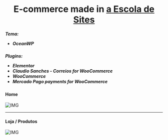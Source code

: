 <h1 align="center">E-commerce made in <a href="https://www.youtube.com/user/insufmental"> a Escola de Sites</a></h1>

<h5>Tema:
  <ul>
    <li>OceanWP</li>
  </ul>
</h5>
  
<h5>Plugins:
  <ul>
    <li>Elementor</li>
    <li>Claudio Sanches - Correios for WooCommerce</li>
    <li>WooCommerce</li>
    <li>Mercado Pago payments for WooCommerce</li>
  </ul>
</h5>

<h4>Home</h4>

![IMG](https://github.com/Tarmiel/WS.apps/blob/master/III.WordPress/7.Lolja/p1.png)

<hr>
<h4>Loja / Produtos</h4>

![IMG](https://github.com/Tarmiel/WS.apps/blob/master/III.WordPress/7.Lolja/p2.png)
